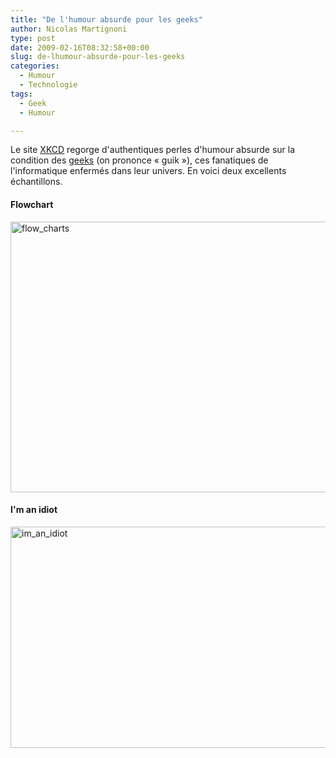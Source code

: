 ```yaml
---
title: "De l'humour absurde pour les geeks"
author: Nicolas Martignoni
type: post
date: 2009-02-16T08:32:58+00:00
slug: de-lhumour-absurde-pour-les-geeks
categories:
  - Humour
  - Technologie
tags:
  - Geek
  - Humour

---
```

Le site [XKCD][1] regorge d'authentiques perles d'humour absurde sur la condition des [geeks][2] (on prononce « guik »), ces fanatiques de l'informatique enfermés dans leur univers. En voici deux excellents échantillons.

#### Flowchart

[<img class="alignnone size-full wp-image-79" title="flow_charts" src="https://blog.martignoni.net/wp-content/uploads/2009/02/flow_charts.png" alt="flow_charts" width="601" height="433" srcset="https://blog.martignoni.net/wp-content/uploads/2009/02/flow_charts.png 740w, https://blog.martignoni.net/wp-content/uploads/2009/02/flow_charts-300x216.png 300w" sizes="(max-width: 601px) 100vw, 601px" />][3]

#### I'm an idiot

[<img class="alignnone size-full wp-image-81" title="im_an_idiot" src="https://blog.martignoni.net/wp-content/uploads/2009/02/im_an_idiot.png" alt="im_an_idiot" width="600" height="354" srcset="https://blog.martignoni.net/wp-content/uploads/2009/02/im_an_idiot.png 654w, https://blog.martignoni.net/wp-content/uploads/2009/02/im_an_idiot-300x177.png 300w" sizes="(max-width: 600px) 100vw, 600px" />][4]

 [1]: http://xkcd.com/
 [2]: http://fr.wikipedia.org/wiki/Geek
 [3]: http://xkcd.com/518/
 [4]: http://xkcd.com/530/